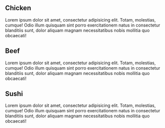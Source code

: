<!DOCTYPE html>
<html>
<head>
    <meta charset="utf-8">
    <title>Our Menu </title>
</head>

<body>
<section>
         <h2>Chicken</h2>
          <div id="box">
          <div id="content">Lorem ipsum dolor sit amet, consectetur adipisicing elit. Totam, molestias, cumque! Odio illum quisquam sint porro exercitationem natus in consectetur blanditiis sunt, dolor aliquam magnam necessitatibus nobis mollitia quo obcaecati!</div>
          </div>
</section>

<section>
<div class="row">
   <div class="col-lg-4 col-md-6">
      <div class="section">
         <h2 class="beef">Beef</h2>
         <p>Lorem ipsum dolor sit amet, consectetur adipisicing elit. Totam, molestias, cumque! Odio illum quisquam sint porro exercitationem natus in consectetur blanditiis sunt, dolor aliquam magnam necessitatibus nobis mollitia quo obcaecati!</p>
      </div>
   </div>
</div>
</section>

<section>
<div class="row">
   <div class="col-lg-4 col-md-6">
      <div class="section">
         <h2 class="sushi">Sushi</h2>
         <p>Lorem ipsum dolor sit amet, consectetur adipisicing elit. Totam, molestias, cumque! Odio illum quisquam sint porro exercitationem natus in consectetur blanditiis sunt, dolor aliquam magnam necessitatibus nobis mollitia quo obcaecati!</p>
      </div>
   </div>
</div>
</section>   

</body>

</html>
